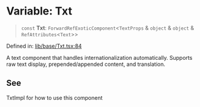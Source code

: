 # Variable: Txt

> `const` **Txt**: `ForwardRefExoticComponent`\<`TextProps` & `object` & `object` & `RefAttributes`\<`Text`\>\>

Defined in: [lib/base/Txt.tsx:84](https://github.com/aldesgroup/goaldn/blob/6a7943d02984b1a6b41d76a3a483a1484b644076/lib/base/Txt.tsx#L84)

A text component that handles internationalization automatically.
Supports raw text display, prepended/appended content, and translation.

## See

TxtImpl for how to use this component
